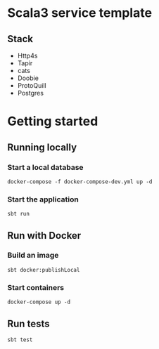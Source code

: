 # Scala3 service template

## Stack

- Http4s
- Tapir
- cats
- Doobie
- ProtoQuill
- Postgres

# Getting started

## Running locally

### Start a local database

```
docker-compose -f docker-compose-dev.yml up -d
```

### Start the application

```
sbt run
```

## Run with Docker

### Build an image

```
sbt docker:publishLocal 
```

### Start containers

```
docker-compose up -d
```

## Run tests

```
sbt test
```